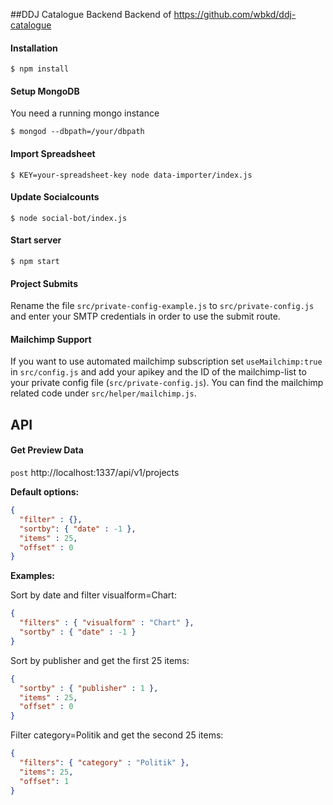 ##DDJ Catalogue Backend
Backend of https://github.com/wbkd/ddj-catalogue

#### Installation
```
$ npm install
```

#### Setup MongoDB
You need a running mongo instance
```
$ mongod --dbpath=/your/dbpath
```

#### Import Spreadsheet
```
$ KEY=your-spreadsheet-key node data-importer/index.js
```

#### Update Socialcounts
```
$ node social-bot/index.js
```

#### Start server
```
$ npm start
```

#### Project Submits
Rename the file `src/private-config-example.js` to `src/private-config.js` and enter your SMTP credentials in order to use the submit route.

#### Mailchimp Support
If you want to use automated mailchimp subscription set `useMailchimp:true` in `src/config.js` and add your apikey and the ID of the mailchimp-list to your private config file (`src/private-config.js`). You can find the mailchimp related code under `src/helper/mailchimp.js`.

## API

#### Get Preview Data

`post` http://localhost:1337/api/v1/projects

**Default options:**

```json
{
  "filter" : {},
  "sortby": { "date" : -1 }, 
  "items" : 25, 
  "offset" : 0
}
```

**Examples:**

Sort by date and filter visualform=Chart:
```json
{ 
  "filters" : { "visualform" : "Chart" }, 
  "sortby" : { "date" : -1 }  
}
```

Sort by publisher and get the first 25 items:
```json
{ 
  "sortby" : { "publisher" : 1 }, 
  "items" : 25, 
  "offset" : 0  
}
```

Filter category=Politik and get the second 25 items:
```json
{ 
  "filters": { "category" : "Politik" }, 
  "items": 25, 
  "offset": 1  
}
```


